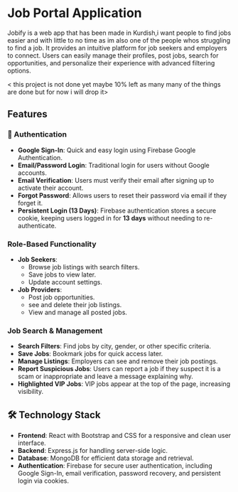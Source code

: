 # Job Portal Application

Jobify is a web app that has been made in Kurdish,i want people to find jobs easier and with little to no time as im also one of the people whos struggling to find a job. It provides an intuitive platform for job seekers and employers to connect. Users can easily manage their profiles, post jobs, search for opportunities, and personalize their experience with advanced filtering options.

< this project is not done yet maybe 10% left as many many of the things are done but for now i will drop it>

## Features

### 🔐 Authentication  
- **Google Sign-In**: Quick and easy login using Firebase Google Authentication.  
- **Email/Password Login**: Traditional login for users without Google accounts.  
- **Email Verification**: Users must verify their email after signing up to activate their account.  
- **Forgot Password**: Allows users to reset their password via email if they forget it.
- **Persistent Login (13 Days)**: Firebase authentication stores a secure cookie, keeping users logged in for **13 days** without needing to re-authenticate.  

### Role-Based Functionality
- **Job Seekers**:  
  - Browse job listings with search filters.  
  - Save jobs to view later.  
  - Update account settings.  
- **Job Providers**:  
  - Post job opportunities.  
  - see and delete their job listings.  
  - View and manage all posted jobs.  

### Job Search & Management
- **Search Filters**: Find jobs by city, gender, or other specific criteria.  
- **Save Jobs**: Bookmark jobs for quick access later.  
- **Manage Listings**: Employers can see and remove their job postings.  
- **Report Suspicious Jobs**: Users can report a job if they suspect it is a scam or inappropriate and leave a message explaining why.  
- **Highlighted VIP Jobs**: VIP jobs appear at the top of the page, increasing visibility.  

## 🛠 Technology Stack  

- **Frontend**: React with Bootstrap and CSS for a responsive and clean user interface.  
- **Backend**: Express.js for handling server-side logic.  
- **Database**: MongoDB for efficient data storage and retrieval.  
- **Authentication**: Firebase for secure user authentication, including Google Sign-In, email verification, password recovery, and persistent login via cookies.  
